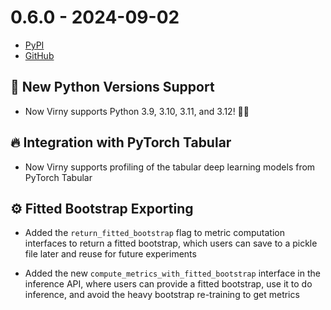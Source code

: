 # 0.6.0 - 2024-09-02

- [PyPI](https://pypi.org/project/virny/)
- [GitHub](https://github.com/DataResponsibly/Virny/releases/tag/0.6.0)


## 🚀 New Python Versions Support

* Now Virny supports Python 3.9, 3.10, 3.11, and 3.12! 🎉🥳


## 🔥 Integration with PyTorch Tabular

* Now Virny supports profiling of the tabular deep learning models from PyTorch Tabular


## ⚙️ Fitted Bootstrap Exporting

* Added the `return_fitted_bootstrap` flag to metric computation interfaces to return a fitted bootstrap, which users can save to a pickle file later and reuse for future experiments

* Added the new `compute_metrics_with_fitted_bootstrap` interface in the inference API, where users can provide a fitted bootstrap, use it to do inference, and avoid the heavy bootstrap re-training to get metrics
